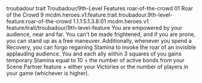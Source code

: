 <ability>
  <metadata>
    <class>troubadour</class>
    <feature_type>trait</feature_type>
    <file_dpath>Troubadour/9th-Level Features</file_dpath>
    <item_id>roar-of-the-crowd</item_id>
    <item_index>01</item_index>
    <item_name>Roar of the Crowd</item_name>
    <level>9</level>
    <scc>mcdm.heroes.v1:feature.trait.troubadour.9th-level-feature:roar-of-the-crowd</scc>
    <scdc>1.1.1:5.1.3.8:01</scdc>
    <source>mcdm.heroes.v1</source>
    <type>feature/trait/troubadour/9th-level-feature</type>
  </metadata>
  <effects>
    <effect type="mundane">You are empowered by your audience, near and far. You can&apos;t be made frightened, and if you are prone, you can stand up as a free maneuver.
Additionally, whenever you spend a Recovery, you can forgo regaining Stamina to invoke the roar of an invisible applauding audience. You and each ally within 3 squares of you gains temporary Stamina equal to 10 + the number of active bonds from your Scene Partner feature + either your Victories or the number of players in your game (whichever is higher).</effect>
  </effects>
</ability>
